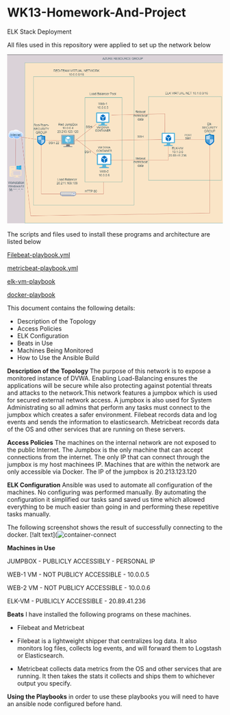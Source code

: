 # WK13-Homework-And-Project

ELK Stack Deployment

All files used in this repository were applied to set up the network below

![alt text](https://github.com/GHanna25/WK13-Homework-And-Project/blob/main/DIAGRAMS/elk-diagram.png)



The scripts and files used to install these programs and architecture are listed below

[Filebeat-playbook.yml](https://github.com/GHanna25/WK13-Homework-And-Project/blob/main/ANSIBLE/Filebeat/filebeat.yml) 

[metricbeat-playbook.yml](https://github.com/GHanna25/WK13-Homework-And-Project/blob/main/ANSIBLE/Metric%20Beat/metricbeat.yml)

[elk-vm-playbook](https://github.com/GHanna25/WK13-Homework-And-Project/blob/main/ANSIBLE/ELK%20Stack/elkvm.yml)

[docker-playbook](https://github.com/GHanna25/WK13-Homework-And-Project/blob/main/ANSIBLE/Docker/pentestdocker.yml)



This document contains the following details:
- Description of the Topology
- Access Policies
- ELK Configuration
- Beats in Use
- Machines Being Monitored
- How to Use the Ansible Build



**Description of the Topology**
The purpose of this network is to expose a monitored instance of DVWA. Enabling Load-Balancing ensures the applications will be secure while also protecting against potential threats and attacks to the network.This network features a jumpbox which is used for secured external network access. A jumpbox is also used for System Administrating so all admins that perform any tasks must connect to the jumpbox which creates a safer environment. Filebeat records data and log events and sends the information to elasticsearch. Metricbeat records data of the OS and other services that are running on these servers.



**Access Policies**
The machines on the internal network are not exposed to the public Internet.
The Jumpbox is the only machine that can accept connections from the internet.
The only IP that can connect through the jumpbox is my host machinees IP.
Machines that are within the network are only accessible via Docker.
The IP of the jumpbox is 20.213.123.120



**ELK Configuration**
Ansible was used to automate all configuration of the machines. No configuring was performed manually. By automating the configuration it simplified our tasks sand saved us time which allowed everything to be much easier than going in and performing these repetitive tasks manually.

The following screenshot shows the result of successfully connecting to the docker.
[!alt text](![container-connect](https://user-images.githubusercontent.com/97201701/167530310-398db1ed-ea76-4d86-a94b-d4a0ae0afb75.png)



**Machines in Use**

JUMPBOX - PUBLICLY ACCESSIBLY - PERSONAL IP

WEB-1 VM - NOT PUBLICY ACCESSIBLE - 10.0.0.5

WEB-2 VM - NOT PUBLICY ACCESSIBLE - 10.0.0.6

ELK-VM - PUBLICLY ACCESSIBLE - 20.89.41.236




**Beats**
I have installed the following programs on these machines.

- Filebeat and Metricbeat

- Filebeat is a lightweight shipper that centralizes log data. It also monitors log files, collects log events, and will forward them to Logstash or Elasticsearch.

- Metricbeat collects data metrics from the OS and other services that are running. It then takes the stats it collects and ships them to whichever output you specify.

**Using the Playbooks**
in order to use these playbooks you will need to have an ansible node configured before hand.





